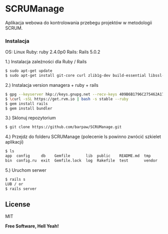 # SCRUManage

Aplikacja webowa do kontrolowania przebegu projektów w metodologii SCRUM.


### Instalacja

OS: Linux 
Ruby: ruby 2.4.0p0 
Rails: Rails 5.0.2

1.) Instalacja zależności dla Ruby / Rails
```sh
$ sudo apt-get update
$ sudo apt-get install git-core curl zlib1g-dev build-essential libssl-dev libreadline-dev libyaml-dev libsqlite3-dev sqlite3 libxml2-dev libxslt1-dev libcurl4-openssl-dev python-software-properties libffi-dev nodejs curl
```
2.) Instalacja version managera + ruby + rails
```sh
$ gpg --keyserver hkp://keys.gnupg.net --recv-keys 409B6B1796C275462A1703113804BB82D39DC0E3
$ \curl -sSL https://get.rvm.io | bash -s stable --ruby
$ gem install rails
$ gem install bundler
```

3.) Sklonuj repozytorium
```sh
$ git clone https://github.com/barpaw/SCRUManage.git
```
4.) Przejdz do folderu SCRUManage (polecenie ls powinno zwrócić szkielet aplikacji)
```sh
$ ls
app  config     db    Gemfile       lib  public    README.md  tmp
bin  config.ru  exit  Gemfile.lock  log  Rakefile  test       vendor
```

5.) Uruchom serwer
```sh
$ rails s
LUB / or
$ rails server
```

License
----

MIT


**Free Software, Hell Yeah!**
